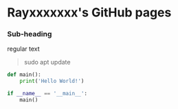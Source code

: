 # Rayxxxxxxx's GitHub pages

### Sub-heading

regular text

> sudo apt update

```python
def main():
    print('Hello World!')

if __name__ == '__main__':
    main()
```